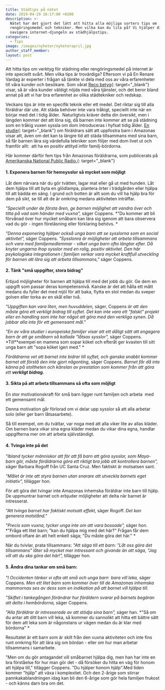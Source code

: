 ```yaml
---
title: Städtips på nätet
date: 2019-04-29 16:17:00 +0200
description: >-
  Nätet har det gjort det lätt att hitta alla möjliga sorters tips om
  rengöringsmedel och tekniker. Men vilka kan du lita på? Vi hjälper dig
  navigera internet-djungeln av städhjälpstips.
categories:
  - Tips
image: /images/nyheter/nyheterapril.jpg
author_staff_member:
layout: post
---
```


Att hitta tips om verktyg f&ouml;r st&auml;dning eller reng&ouml;ringsmedel p&aring; internet &auml;r inte speciellt sv&aring;rt. Men vilka tips &auml;r trov&auml;rdiga? Eftersom vi p&aring; En Renare Vardag &auml;r experter i fr&aring;gan s&aring; t&auml;nkte vi dela med oss av v&aring;ra erfarenheter till v&aring;ra kunder och bes&ouml;kare. Som v&aring;rat [Reco betyg](https://www.reco.se/en-renare-vardag){: target="_blank"} visar, s&aring; &auml;r v&aring;ra kunder v&auml;ldigt n&ouml;jda med v&aring;ra tj&auml;nster, och det beror bland annat p&aring; att vi har bra erfarenhet av olika st&auml;dtekniker och redskap.

Veckans tips &auml;r inte en specifik teknik eller ett medel. Det riktar sig till alla f&ouml;r&auml;ldrar d&auml;r ute. Att st&auml;da beh&ouml;ver inte vara tr&aring;kigt, speciellt inte n&auml;r en b&ouml;rjar med det i tidig &aring;lder.&nbsp; Naturligtvis kr&auml;ver detta din &ouml;versikt, men i l&auml;ngden kommer det att l&ouml;na sig, d&aring; barnen inte kommer att se p&aring; st&auml;dning som en tr&aring;kig vuxen syssla om dom introduceras i hyfsat tidig &aring;lder. [En studie](https://www.karger.com/Article/Abstract/356763){: target="_blank"} om f&ouml;r&auml;ldrars s&auml;tt att uppfostra barn i Amazonas visar att, &auml;ven om det kan ta l&auml;ngre tid att st&auml;da tillsammans med sina barn, s&aring; f&aring;r barnen l&auml;ra sig v&auml;rdefulla tekniker som f&ouml;ljer med dom livet ut och framf&ouml;r allt:&nbsp; att ha en positiv attityd inf&ouml;r familj-b&ouml;rdorna.

H&auml;r kommer d&auml;rf&ouml;r fem tips fr&aring;n Amazonas f&ouml;r&auml;ldrarna, som publicerats p&aring; [Amerikanska National Public Radio.](https://www.npr.org/sections/goatsandsoda/2018/06/09/616928895/how-to-get-your-kids-to-do-chores-without-resenting-it?t=1556534685315){: target="_blank"}

#### 1\. Exponera barnen f&ouml;r hemsysslor s&aring; mycket som m&ouml;jligt

L&aring;t dem n&auml;rvara n&auml;r du g&ouml;r tv&auml;tten, lagar mat eller g&aring; ut med hunden. L&aring;t dem hj&auml;lpa till att byta en gl&ouml;dlampa, plantera &ouml;rter i tr&auml;dg&aring;rden eller hj&auml;lpa till att b&auml;dda en s&auml;ng. I grund och botten &auml;r allt som du vill ha hj&auml;lp bra f&ouml;r dem p&aring; sikt, se till att de &auml;r omkring medans aktiviteten intr&auml;ffar.

*"Speciellt under de f&ouml;rsta &aring;ren, ge barnen m&ouml;jlighet att vandra &ouml;ver och titta p&aring; vad som h&auml;nder med vuxna",* s&auml;ger Coppens. *"Du kommer att bli f&ouml;rv&aring;nad &ouml;ver hur mycket sm&aring;barn kan l&auml;ra sig igenom att bara observera vad du g&ouml;r - ingen f&ouml;rel&auml;sning eller f&ouml;rklaring beh&ouml;vs. *

*"Denna exponering hj&auml;lper ocks&aring; unga barn att se sysslorna som en social aktivitet",* s&auml;ger Coppens. *"Sysslonra &auml;r m&ouml;jligheter att arbeta tillsammans och vara med familjemedlemmar - vilket unga barn ofta l&auml;ngtar efter. D&aring; knyter ungarna ihop sysslor med en rolig, positiv aktivitet. Den h&auml;r psykologiska integrationen i familjen verkar vara mycket kraftfull utveckling f&ouml;r barnen att l&auml;ra sig att arbeta tillsammans,"* s&auml;ger Coppens.

#### 2\. T&auml;nk "sm&aring; uppgifter, stora bidrag"

Erbjud m&ouml;jligheter f&ouml;r barnen att hj&auml;lpa till med det jobb du g&ouml;r. Ge dem en uppgift som passar deras kompetensniv&aring;. Kanske &auml;r det att h&aring;lla ett m&aring;tt medans du fyller det med mj&ouml;l f&ouml;r att baka, flytta en stol medan du sveper golven eller torka av en sk&aring;l eller tv&aring;.

*"Uppgiften kan vara liten, men huvuddelen,* s&auml;ger, Coppens *&auml;r att den m&aring;ste g&ouml;ra ett verkligt bidrag till syftet. Det kan inte vara ett "falskt" projekt eller en handling som inte har n&aring;got att g&ouml;ra med den verkliga synen. D&aring; jobbar alla inte f&ouml;r ett gemensamt m&aring;l."*

*"En av v&aring;ra studier i europeiska familjer visar att ett d&aring;ligt s&auml;tt att engagera barn &auml;r att ge sm&aring;barn s&aring; kallade "l&aring;tsas sysslor",* s&auml;ger Coppens. *Till**exempel en mamma som sopar k&ouml;ket och efter&aring;t ger kvasten till sitt unga barn att "sopa k&ouml;ket igen med." *

*F&ouml;r&auml;ldrarna vet att barnet inte bidrar till syftet, och ganska snabbt kommer barnet att f&ouml;rst&aring; den inte gjort n&aring;gonting,* s&auml;ger Coppens. *Barnet f&aring;r d&aring; inte k&auml;nna p&aring; stoltheten och k&auml;nslan av prestation som kommer fr&aring;n att g&ouml;ra ett **verkligt bidrag.***

#### 3\. Sikta p&aring; att arbeta tillsammans s&aring; ofta som m&ouml;jligt

En stor motivationskraft f&ouml;r sm&aring; barn ligger runt familjen och arbeta&nbsp; med ett gemensamt m&aring;l.

Denna motivation g&aring;r f&ouml;rlorad om vi delar upp sysslor s&aring; att alla arbetar solo (eller ger barn l&aring;tsasarbete).

S&aring; till exempel, om du tv&auml;ttar, var noga med att alla viker lite av allas kl&auml;der. Om barnen bara vikar sina egna kl&auml;der medan du vikar dina egna, handlar uppgifterna mer om att arbeta sj&auml;lvst&auml;ndigt.

#### 4\. Tvinga inte p&aring; det

*"Ibland tycker m&auml;nniskor att f&ouml;r att f&aring; barn att g&ouml;ra sysslor, som Maya-barn g&ouml;r, m&aring;ste f&ouml;r&auml;ldrarna g&ouml;ra ett riktigt bra jobb att kontrollera barnen",* s&auml;ger Barbara Rogoff fr&aring;n UC Santa Cruz. Men faktiskt &auml;r motsatsen sant.

*"M&aring;let &auml;r inte att styra barnen utan snarare att utveckla barnets eget initiativ",* till&auml;gger hon.

F&ouml;r att g&ouml;ra det tvingar inte Amazonas inhemska f&ouml;r&auml;ldrar inte barn till hj&auml;lp. De uppmuntrar barnet och erbjuder m&ouml;jligheter att delta n&auml;r barnet &auml;r intresserat.

*"Att tvinga barnet har faktiskt motsatt effekt,* s&auml;ger Rogoff. *Det kan generera motst&aring;nd."*

*"Precis som vuxna, tycker unga inte om att vara bossade",* s&auml;ger hon. *"Fr&aring;ga ett litet barn; "kan du hj&auml;lpa mig med det h&auml;r?" Fr&aring;gan f&aring;r dem ombord oftare &auml;n att helt enkelt s&auml;ga; "Du m&aring;ste g&ouml;ra det h&auml;r." *

N&auml;r du tvivlar, prata tillsammans: *"Att s&auml;ga till ett barn: "L&aring;t oss g&ouml;ra det tillsammans" l&aring;ter s&aring; mycket mer intressant och givande &auml;n att s&auml;ga, "Jag vill att du ska g&ouml;ra det h&auml;r\!",* till&auml;gger hon.

#### 5\. &Auml;ndra dina tankar om sm&aring; barn:

*"I Occidenten t&auml;nker vi ofta att sm&aring; och unga barn&nbsp; bara vill leka,* s&auml;ger Coppens. *Men ett litet barn som kommer &ouml;ver till de Amazonas inhemska mammornas ses av dess som en indikation p&aring; att barnet vill hj&auml;lpa till.*

*"Skiftet i tankeg&aring;ngen f&ouml;r&auml;ndrar hur f&ouml;r&auml;ldern svarar p&aring; barnets beg&auml;ran att delta i hemb&ouml;rdorna,* s&auml;ger Coppens.

*"Alla f&ouml;r&auml;ldrar &auml;r intresserade av att st&ouml;dja sina barn",* s&auml;ger han. *"S&aring; om du antar att ditt barn vill leka, s&aring; kommer du sannolikt att hitta ett b&auml;ttre s&auml;tt f&ouml;r dem att leka som &auml;r n&aring;gonstans ur v&auml;gen medan du &auml;r klar med b&ouml;rdorna" *

Resultatet &auml;r ett barn som &auml;r skilt fr&aring;n den vuxna aktiviteten och inte fins runt omkring f&ouml;r att l&auml;ra sig om b&ouml;rdan - eller om hur man arbetar tillsammans i samarbete.

"Men om du g&ouml;r antagandet vill sm&aring;barnet hj&auml;lpa dig, men han har inte en bra f&ouml;rst&aring;else f&ouml;r hur man g&ouml;r det - d&aring; f&ouml;rs&ouml;ker du hitta en v&auml;g f&ouml;r honom att hj&auml;lpa till," till&auml;gger Coppens. "Du hj&auml;lper honom hj&auml;lp".Med tiden kommer "hj&auml;lp" att v&auml;xa i komplexitet. Och den 2-&aring;rige som stirrar pannkakablandningen idag kan bli den 6-&aring;rige som g&ouml;r hela familjen frukost - och k&auml;nns darn bra om det.